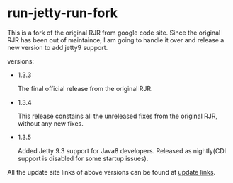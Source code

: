 # run-jetty-run-fork

This is a fork of the original RJR from google code site. Since the original RJR has been out of maintaince, I am going to handle it over and release a new version to add jetty9 support.

versions:

- 1.3.3

    The final official release from the original RJR.

- 1.3.4

    This release constains all the unreleased fixes from the original RJR, without any new fixes.

- 1.3.5

    Added Jetty 9.3 support for Java8 developers. Released as nightly(CDI support is disabled for some startup issues).


All the update site links of above versions can be found at [update links](http://xzer.github.io/run-jetty-run-fork/).
